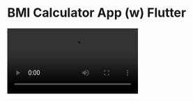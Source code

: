 # BMI Calculator App (w) Flutter

![Alt Text](https://ezgif.com/video-to-gif/ezgif-7-86faf6c14c7e.mp4)
